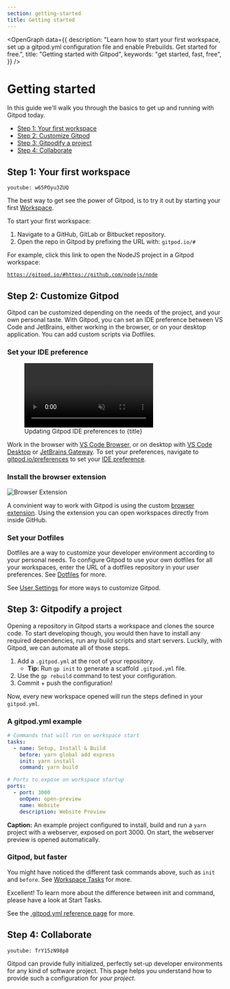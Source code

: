 ```yaml
---
section: getting-started
title: Getting started
---
```


<script context="module">
  export const prerender = true;
</script>

<script lang="ts">
  import OpenGraph from "$lib/components/open-graph.svelte";
</script>

<OpenGraph
data={{
    description:
      "Learn how to start your first workspace, set up a gitpod.yml configuration file and enable Prebuilds. Get started for free.",
    title: "Getting started with Gitpod",
    keywords: "get started, fast, free",
  }}
/>

# Getting started

In this guide we'll walk you through the basics to get up and running with Gitpod today.

- [Step 1: Your first workspace](#step-1-your-first-workspace)
- [Step 2: Customize Gitpod](#step-2-customize-gitpod)
- [Step 3: Gitpodify a project](#step-3-gitpodify-a-project)
- [Step 4: Collaborate](#step-4-collaborate)

## Step 1: Your first workspace

`youtube: w65POyu3ZUQ`

The best way to get see the power of Gitpod, is to try it out by starting your first [Workspace](/docs/configure/workspaces).

<!-- TODO: Is this the process we want to suggest? -->

To start your first workspace:

1. Navigate to a GitHub, GitLab or Bitbucket repository.
2. Open the repo in Gitpod by prefixing the URL with: `gitpod.io/#`

<!-- TODO: Is this the "best" Gitpod example we have? -->

For example, click this link to open the NodeJS project in a Gitpod workspace:

[`https://gitpod.io/#https://github.com/nodejs/node`](https://gitpod.io/#https://github.com/nodejs/node)

## Step 2: Customize Gitpod

<!-- `youtube: VYHsd1zI_tE` -->

Gitpod can be customized depending on the needs of the project, and your own personal taste. With Gitpod, you can set an IDE preference between VS Code and JetBrains, either working in the browser, or on your desktop application. You can add custom scripts via Dotfiles.

### Set your IDE preference

<figure>
  <video controls playsinline autoplay loop muted class="shadow-medium w-full rounded-xl max-w-3xl mt-x-small" src="/images/editors/select-jetbrains-ide.webm" type="video/webm"></video>
  <figcaption>Updating Gitpod IDE preferences to {title}</figcaption>
</figure>

Work in the browser with [VS Code Browser](/docs/references/ides-and-editors/vscode-browser), or on desktop with [VS Code Desktop](/docs/references/ides-and-editors/vscode) or [JetBrains Gateway](/docs/integrations/jetbrains-gateway). To set your preferences, navigate to [gitpod.io/preferences](https://gitpod.io/preferences) to set your [IDE preference](/docs/references/ides-and-editors).

### Install the browser extension

![Browser Extension](../../../static/images/docs/browser-extension-lense.png)

A convinient way to work with Gitpod is using the custom [browser extension](/docs/configure/user-settings/browser-extension). Using the extension you can open workspaces directly from inside GitHub.

### Set your Dotfiles

Dotfiles are a way to customize your developer environment according to your personal needs. To configure Gitpod to use your own dotfiles for all your workspaces, enter the URL of a dotfiles repository in your user preferences. See [Dotfiles](/docs/configure/user-settings/dotfiles) for more.

See [User Settings](/docs/configure/user-settings) for more ways to customize Gitpod.

## Step 3: Gitpodify a project

Opening a repository in Gitpod starts a workspace and clones the source code. To start developing though, you would then have to install any required dependencies, run any build scripts and start servers. Luckily, with Gitpod, we can automate all of those steps.

1. Add a `.gitpod.yml` at the root of your repository.
   - **Tip:** Run `gp init` to generate a scaffold `.gitpod.yml` file.
2. Use the `gp rebuild` command to test your configuration.
3. Commit + push the configuration!

Now, every new workspace opened will run the steps defined in your `gitpod.yml`.

<!-- TODO: Gitpodify with `.gitpod.yml` -->

### A gitpod.yml example

```yaml
# Commands that will run on workspace start
tasks:
  - name: Setup, Install & Build
    before: yarn global add express
    init: yarn install
    command: yarn build

# Ports to expose on workspace startup
ports:
  - port: 3000
    onOpen: open-preview
    name: Website
    description: Website Preview
```

**Caption:** An example project configured to install, build and run a `yarn` project with a webserver, exposed on port 3000. On start, the webserver preview is opened automatically.

### Gitpod, but faster

You might have noticed the different task commands above, such as `init` and `before`. See [Workspace Tasks](/docs/configure/workspaces/tasks) for more.

Excellent! To learn more about the difference between init and command, please have a look at Start Tasks.

See the [.gitpod.yml reference page](/docs/references/gitpod-yml) for more.

## Step 4: Collaborate

`youtube: TrY15zN98p8`

Gitpod can provide fully initialized, perfectly set-up developer environments for any kind of software project. This page helps you understand how to provide such a configuration for _your project_.
